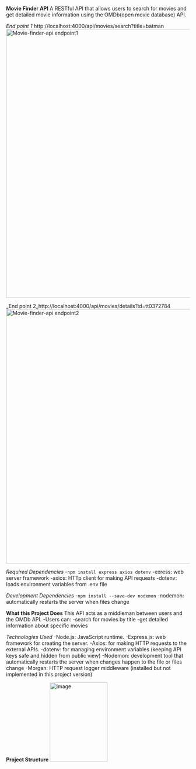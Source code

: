 __Movie Finder API__
A RESTful API that allows users to search for movies and get detailed movie information using the OMDb(open movie database) API.

_End point 1_ http://localhost:4000/api/movies/search?title=batman
<img width="1261" height="734" alt="Movie-finder-api endpoint1" src="https://github.com/user-attachments/assets/a0cf45f7-acb6-471b-b2c9-371384ffe3f7" />


_End point 2_http://localhost:4000/api/movies/details?id=tt0372784
<img width="1259" height="695" alt="Movie-finder-api endpoint2" src="https://github.com/user-attachments/assets/c468a1ec-dbca-4702-bb4c-73e9555b92d0" />


_Required Dependencies_
-`npm install express axios dotenv`
  -exress: web server framework
  -axios: HTTp client for making API requests
  -dotenv: loads environment variables from .env file

_Development Dependencies_
-`npm install --save-dev nodemon`
  -nodemon: automatically restarts the server when files change

__What this Project Does__
This API acts as a middleman between users and the OMDb API. 
-Users can: 
   -search for movies by title
   -get detailed information about specific movies

_Technologies Used_
-Node.js: JavaScript runtime.
-Express.js: web framework for creating the server.
-Axios: for making HTTP requests to the external APIs.
-dotenv: for managing environment variables (keeping API keys safe and hidden from public view)
-Nodemon: development tool that automatically restarts the server when changes happen to the file or files change
-Morgan: HTTP request logger middleware (installed but not implemented in this project version)

__Project Structure__
<img width="158" height="216" alt="image" src="https://github.com/user-attachments/assets/2a4e1891-cf20-4467-933c-b90974cde381" />

